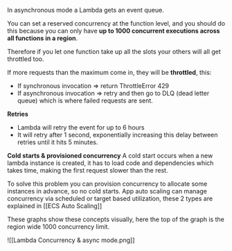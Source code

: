 In asynchronous mode a Lambda gets an event queue.

You can set a reserved concurrency at the function level, and you should do this because you can only have **up to 1000 concurrent executions across all functions in a region**.

Therefore if you let one function take up all the slots your others will all get throttled too.

If more requests than the maximum come in, they will be **throttled**, this:
- If synchronous invocation => return ThrottleError 429
- If asynchronous invocation => retry and then go to DLQ (dead letter queue) which is where failed requests are sent.

**Retries**
- Lambda will retry the event for up to 6 hours
- It will retry after 1 second, exponentially increasing this delay between retries until it hits 5 minutes.

**Cold starts & provisioned concurrency**
A cold start occurs when a new lambda instance is created, it has to load code and dependencies which takes time, making the first request slower than the rest.

To solve this problem you can provision concurrency to allocate some instances in advance, so no cold starts.
App auto scaling can manage concurrency via scheduled or target based utilization, these 2 types are explained in [[ECS Auto Scaling]] 

These graphs show these concepts visually, here the top of the graph is the region wide 1000 concurrency limit.

![[Lambda Concurrency & async mode.png]]
